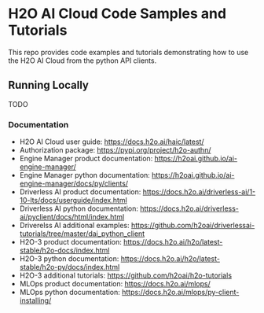# H2O AI Cloud Code Samples and Tutorials

This repo provides code examples and tutorials demonstrating how to use the H2O AI Cloud from the python API clients.

## Running Locally

TODO

### Documentation

* H2O AI Cloud user guide: https://docs.h2o.ai/haic/latest/
* Authorization package: https://pypi.org/project/h2o-authn/
* Engine Manager product documentation: https://h2oai.github.io/ai-engine-manager/
* Engine Manager python documentation: https://h2oai.github.io/ai-engine-manager/docs/py/clients/
* Driverless AI product documentation: https://docs.h2o.ai/driverless-ai/1-10-lts/docs/userguide/index.html
* Driverless AI python documentation: https://docs.h2o.ai/driverless-ai/pyclient/docs/html/index.html
* Driverelss AI additional examples: https://github.com/h2oai/driverlessai-tutorials/tree/master/dai_python_client
* H2O-3 product documentation: https://docs.h2o.ai/h2o/latest-stable/h2o-docs/index.html
* H2O-3 python documentation: https://docs.h2o.ai/h2o/latest-stable/h2o-py/docs/index.html
* H2O-3 additional tutorials: https://github.com/h2oai/h2o-tutorials
* MLOps product documentation: https://docs.h2o.ai/mlops/
* MLOps python documentation: https://docs.h2o.ai/mlops/py-client-installing/


